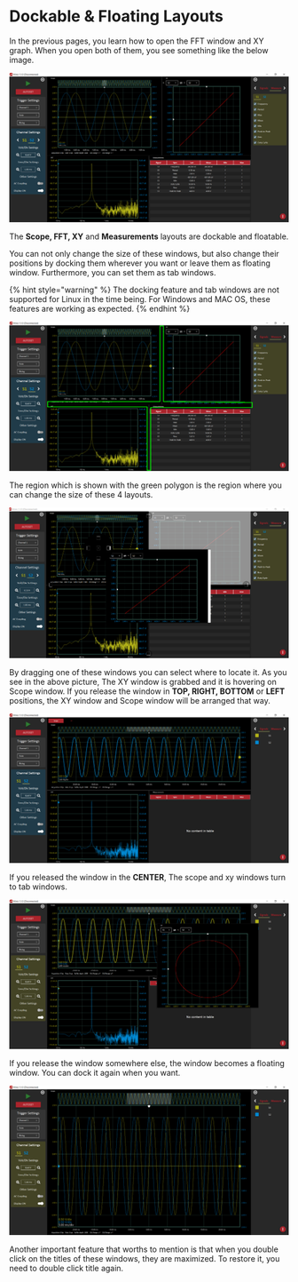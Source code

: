 # Dockable & Floating Layouts

In the previous pages, you learn how to open the FFT window and XY graph. When you open both of them, you see something like the below image.

![](../../../../.gitbook/assets/image%20%2879%29.png)

The **Scope, FFT, XY** and **Measurements** layouts are dockable and floatable. 

You can not only change the size of these windows, but also change their positions by docking them wherever you want or leave them as floating window. Furthermore, you can set them as tab windows.

{% hint style="warning" %}
The docking feature and tab windows are not supported for Linux in the time being. For Windows and MAC OS, these features are working as expected.
{% endhint %}

![](../../../../.gitbook/assets/image%20%2833%29.png)

The region which is shown with the green polygon is the region where you can change the size of these 4 layouts.

![](../../../../.gitbook/assets/image%20%2862%29.png)

By dragging one of these windows you can select where to locate it. As you see in the above picture, The XY window is grabbed and it is hovering on Scope window. If you release the window in **TOP, RIGHT, BOTTOM** or **LEFT** positions, the XY window and Scope window will be arranged that way. 

![](../../../../.gitbook/assets/image%20%283%29.png)

If you released the window in the **CENTER**, The scope and xy windows turn to tab windows.

![](../../../../.gitbook/assets/image%20%2826%29.png)

If you release the window somewhere else, the window becomes a floating window. You can dock it again when you want. 

![](../../../../.gitbook/assets/image%20%2851%29.png)

Another important feature that worths to mention is that when you double click on the titles of these windows, they are maximized. To restore it, you need to double click title again.





